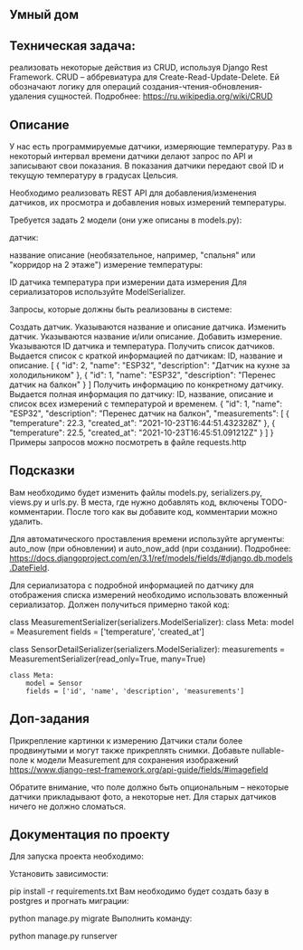 ## Умный дом

## Техническая задача: 

реализовать некоторые действия из CRUD, используя Django Rest Framework.
CRUD – аббревиатура для Create-Read-Update-Delete. Ей обозначают логику для операций создания-чтения-обновления-удаления сущностей. Подробнее: https://ru.wikipedia.org/wiki/CRUD

## Описание

У нас есть программируемые датчики, измеряющие температуру. Раз в некоторый интервал времени датчики делают запрос по API и записывают свои показания. В показания датчики передают свой ID и текущую температуру в градусах Цельсия.

Необходимо реализовать REST API для добавления/изменения датчиков, их просмотра и добавления новых измерений температуры.

Требуется задать 2 модели (они уже описаны в models.py):

датчик:

название
описание (необязательное, например, "спальня" или "корридор на 2 этаже")
измерение температуры:

ID датчика
температура при измерении
дата измерения
Для сериализаторов используйте ModelSerializer.

Запросы, которые должны быть реализованы в системе:

Создать датчик. Указываются название и описание датчика.
Изменить датчик. Указываются название и/или описание.
Добавить измерение. Указываются ID датчика и температура.
Получить список датчиков. Выдается список с краткой информацией по датчикам: ID, название и описание.
[
  {
    "id": 2,
    "name": "ESP32",
    "description": "Датчик на кухне за холодильником"
  },
  {
    "id": 1,
    "name": "ESP32",
    "description": "Перенес датчик на балкон"
  }
]
Получить информацию по конкретному датчику. Выдается полная информация по датчику: ID, название, описание и список всех измерений с температурой и временем.
{
  "id": 1,
  "name": "ESP32",
  "description": "Перенес датчик на балкон",
  "measurements": [
    {
      "temperature": 22.3,
      "created_at": "2021-10-23T16:44:51.432328Z"
    },
    {
      "temperature": 22.5,
      "created_at": "2021-10-23T16:45:51.091212Z"
    }
  ]
}
Примеры запросов можно посмотреть в файле requests.http

## Подсказки

Вам необходимо будет изменить файлы models.py, serializers.py, views.py и urls.py. В места, где нужно добавлять код, включены TODO-комментарии. После того как вы добавите код, комментарии можно удалить.

Для автоматического проставления времени используйте аргументы: auto_now (при обновлении) и auto_now_add (при создании). Подробнее: https://docs.djangoproject.com/en/3.1/ref/models/fields/#django.db.models.DateField.

Для сериализатора с подробной информацией по датчику для отображения списка измерений необходимо использовать вложенный сериализатор. Должен получиться примерно такой код:

class MeasurementSerializer(serializers.ModelSerializer):
    class Meta:
        model = Measurement
        fields = ['temperature', 'created_at']


class SensorDetailSerializer(serializers.ModelSerializer):
    measurements = MeasurementSerializer(read_only=True, many=True)

    class Meta:
        model = Sensor
        fields = ['id', 'name', 'description', 'measurements']

## Доп-задания

Прикрепление картинки к измерению
Датчики стали более продвинутыми и могут также прикреплять снимки. Добавьте nullable-поле к модели Measurement для сохранения изображений https://www.django-rest-framework.org/api-guide/fields/#imagefield

Обратите внимание, что поле должно быть опциональным – некоторые датчики прикладывают фото, а некоторые нет. Для старых датчиков ничего не должно сломаться.

## Документация по проекту

Для запуска проекта необходимо:

Установить зависимости:

pip install -r requirements.txt
Вам необходимо будет создать базу в postgres и прогнать миграции:

python manage.py migrate
Выполнить команду:

python manage.py runserver